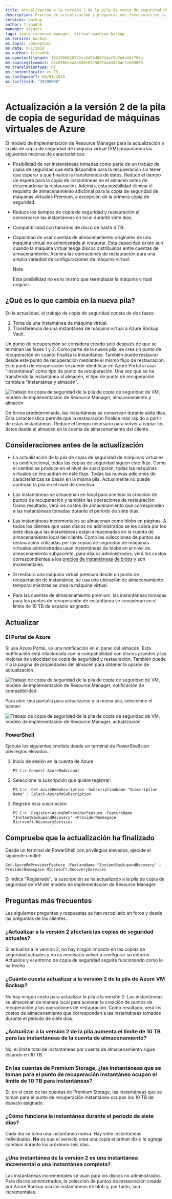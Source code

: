 ```yaml
---
title: Actualización a la versión 2 de la pila de copia de seguridad de máquinas virtuales de Azure
description: Proceso de actualización y preguntas más frecuentes de la pila de copia de seguridad de VM, modelo de implementación de Resource Manager
services: backup
author: trinadhk
manager: vijayts
tags: azure-resource-manager, virtual-machine-backup
ms.service: backup
ms.topic: conceptual
ms.date: 8/1/2018
ms.author: trinadhk
ms.openlocfilehash: 1021900620272cc5476d8972daf9d7e0a161797a
ms.sourcegitcommit: d4c076beea3a8d9e09c9d2f4a63428dc72dd9806
ms.translationtype: HT
ms.contentlocale: es-ES
ms.lasthandoff: 08/01/2018
ms.locfileid: "39398008"
---
```

# <a name="upgrade-to-azure-vm-backup-stack-v2"></a>Actualización a la versión 2 de la pila de copia de seguridad de máquinas virtuales de Azure

El modelo de implementación de Resource Manager para la actualización a la pila de copia de seguridad de máquina virtual (VM) proporciona las siguientes mejoras de características:

* Posibilidad de ver instantáneas tomadas como parte de un trabajo de copia de seguridad que está disponible para la recuperación sin tener que esperar a que finalice la transferencia de datos. Reduce el tiempo de espera para la copia de instantáneas en el almacén antes de desencadenar la restauración. Además, esta posibilidad elimina el requisito de almacenamiento adicional para la copia de seguridad de máquinas virtuales Premium, a excepción de la primera copia de seguridad.  

* Reduce los tiempos de copia de seguridad y restauración al conservarse las instantáneas en local durante siete días.

* Compatibilidad con tamaños de disco de hasta 4 TB.

* Capacidad de usar cuentas de almacenamiento originales de una máquina virtual no administrada al restaurar. Esta capacidad existe aun cuando la máquina virtual tenga discos distribuidos entre cuentas de almacenamiento. Acelera las operaciones de restauración para una amplia variedad de configuraciones de máquina virtual.
    > [!NOTE]
    > Esta posibilidad no es lo mismo que reemplazar la máquina virtual original. 
    >

## <a name="whats-changing-in-the-new-stack"></a>¿Qué es lo que cambia en la nueva pila?
En la actualidad, el trabajo de copia de seguridad consta de dos fases:
1.  Toma de una instantánea de máquina virtual. 
2.  Transferencia de una instantánea de máquina virtual a Azure Backup Vault. 

Un punto de recuperación se considera creado solo después de que se terminan las fases 1 y 2. Como parte de la nueva pila, se crea un punto de recuperación en cuanto finaliza la instantánea. También puede restaurar desde este punto de recuperación mediante el mismo flujo de restauración. Este punto de recuperación se puede identificar en Azure Portal al usar "instantánea" como tipo de punto de recuperación. Una vez que se ha transferido la instantánea al almacén, el tipo de punto de recuperación cambia a "instantánea y almacén". 

![Trabajo de copia de seguridad de la pila de copia de seguridad de VM, modelo de implementación de Resource Manager, almacenamiento y almacén](./media/backup-azure-vms/instant-rp-flow.jpg) 

De forma predeterminada, las instantáneas se conservan durante siete días. Esta característica permite que la restauración finalice más rápido a partir de estas instantáneas. Reduce el tiempo necesario para volver a copiar los datos desde el almacén en la cuenta de almacenamiento del cliente. 

## <a name="considerations-before-upgrade"></a>Consideraciones antes de la actualización

* La actualización de la pila de copia de seguridad de máquinas virtuales es unidireccional, todas las copias de seguridad siguen este flujo. Como el cambio se produce en el nivel de suscripción, todas las máquinas virtuales se encuadran en este flujo. Todas las nuevas adiciones de características se basan en la misma pila. Actualmente no puede controlar la pila en el nivel de directiva.

* Las instantáneas se almacenan en local para acelerar la creación de puntos de recuperación y también las operaciones de restauración. Como resultado, verá los costos de almacenamiento que corresponden a las instantáneas tomadas durante el período de siete días.

* Las instantáneas incrementales se almacenan como blobs en páginas. A todos los clientes que usan discos no administrados se les cobra por los siete días que las instantáneas están almacenadas en la cuenta de almacenamiento local del cliente. Como las colecciones de puntos de restauración utilizadas por las copias de seguridad de máquinas virtuales administradas usan instantáneas de blobs en el nivel de almacenamiento subyacente, para discos administrados, verá los costos correspondientes a los [precios de instantáneas de blobs](https://docs.microsoft.com/rest/api/storageservices/understanding-how-snapshots-accrue-charges) y son incrementales. 

* Si restaura una máquina virtual premium desde un punto de recuperación de instantánea, se usa una ubicación de almacenamiento temporal mientras se crea la máquina virtual.

* Para las cuentas de almacenamiento premium, las instantáneas tomadas para los puntos de recuperación de instantánea se consideran en el límite de 10 TB de espacio asignado.

## <a name="upgrade"></a>Actualizar
### <a name="the-azure-portal"></a>El Portal de Azure
Si usa Azure Portal, ve una notificación en el panel del almacén. Esta notificación está relacionada con la compatibilidad con discos grandes y las mejoras de velocidad de copia de seguridad y restauración. También puede ir a la página de propiedades del almacén para obtener la opción de actualización.

![Trabajo de copia de seguridad de la pila de copia de seguridad de VM, modelo de implementación de Resource Manager, notificación de compatibilidad](./media/backup-azure-vms/instant-rp-banner.png) 

Para abrir una pantalla para actualizarse a la nueva pila, seleccione el banner. 

![Trabajo de copia de seguridad de la pila de copia de seguridad de VM, modelo de implementación de Resource Manager, actualización](./media/backup-azure-vms/instant-rp.png) 

### <a name="powershell"></a>PowerShell
Ejecute los siguientes cmdlets desde un terminal de PowerShell con privilegios elevados:
1.  Inicio de sesión en la cuenta de Azure 

    ```
    PS C:> Connect-AzureRmAccount
    ```

2.  Seleccione la suscripción que quiere registrar:

    ```
    PS C:>  Get-AzureRmSubscription –SubscriptionName "Subscription Name" | Select-AzureRmSubscription
    ```

3.  Registre esta suscripción:

    ```
    PS C:>  Register-AzureRmProviderFeature -FeatureName "InstantBackupandRecovery" –ProviderNamespace Microsoft.RecoveryServices
    ```

## <a name="verify-that-the-upgrade-is-finished"></a>Compruebe que la actualización ha finalizado
Desde un terminal de PowerShell con privilegios elevados, ejecute el siguiente cmdlet:

```
Get-AzureRmProviderFeature -FeatureName "InstantBackupandRecovery" –ProviderNamespace Microsoft.RecoveryServices
```

Si indica "Registrado", la suscripción se ha actualizado a la pila de copia de seguridad de VM del modelo de implementación de Resource Manager.

## <a name="frequently-asked-questions"></a>Preguntas más frecuentes

Las siguientes preguntas y respuestas se han recopilado en foros y desde las preguntas de los clientes.

### <a name="will-upgrading-to-v2-impact-current-backups"></a>¿Actualizar a la versión 2 afectará las copias de seguridad actuales?

Si actualiza a la versión 2, no hay ningún impacto en las copias de seguridad actuales y no es necesario volver a configurar su entorno. Actualice y el entorno de copia de seguridad seguirá funcionando como lo ha hecho.

### <a name="what-does-it-cost-to-upgrade-to-azure-vm-backup-stack-v2"></a>¿Cuánto cuesta actualizar a la versión 2 de la pila de Azure VM Backup?

No hay ningún costo para actualizar la pila a la versión 2. Las instantáneas se almacenan de manera local para acelerar la creación de puntos de recuperación y las operaciones de restauración. Como resultado, verá los costos de almacenamiento que corresponden a las instantáneas tomadas durante el período de siete días.

### <a name="does-upgrading-to-stack-v2-increase-the-premium-storage-account-snapshot-limit-by-10-tb"></a>¿Actualizar a la versión 2 de la pila aumenta el límite de 10 TB para las instantáneas de la cuenta de almacenamiento?

No, el límite total de instantáneas por cuenta de almacenamiento sigue estando en 10 TB. 

### <a name="in-premium-storage-accounts-do-snapshots-taken-for-instant-recovery-point-occupy-the-10-tb-snapshot-limit"></a>En las cuentas de Premium Storage, ¿las instantáneas que se toman para el punto de recuperación instantáneo ocupan el límite de 10 TB para instantáneas?

Si, en el caso de las cuentas de Premium Storage, las instantáneas que se toman para el punto de recuperación instantáneo ocupan los 10 TB de espacio asignado.

### <a name="how-does-the-snapshot-work-during-the-seven-day-period"></a>¿Cómo funciona la instantánea durante el período de siete días? 

Cada día se toma una instantánea nueva. Hay siete instantáneas individuales. **No** es que el servicio crea una copia el primer día y le agrega cambios durante los próximos seis días.

### <a name="is-a-v2-snapshot-an-incremental-snapshot-or-full-snapshot"></a>¿Una instantánea de la versión 2 es una instantánea incremental o una instantánea completa?

Las instantáneas incrementales se usan para los discos no administrados. Para discos administrados, la colección de puntos de restauración creada por Azure Backup usa las instantáneas de blob y, por tanto, son incrementales. 
